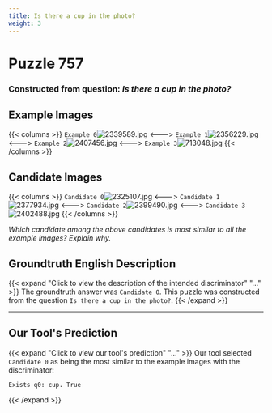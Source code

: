 ```yaml
---
title: Is there a cup in the photo?
weight: 3
---
```


# Puzzle 757
### Constructed from question: _Is there a cup in the photo?_


## Example Images
{{< columns >}}
`Example 0`![2339589.jpg](/gqa_images/2339589.jpg)
<--->
`Example 1`![2356229.jpg](/gqa_images/2356229.jpg)
<--->
`Example 2`![2407456.jpg](/gqa_images/2407456.jpg)
<--->
`Example 3`![713048.jpg](/gqa_images/713048.jpg)
{{< /columns >}}

## Candidate Images
{{< columns >}}
`Candidate 0`![2325107.jpg](/gqa_images/2325107.jpg)
<--->
`Candidate 1`![2377934.jpg](/gqa_images/2377934.jpg)
<--->
`Candidate 2`![2399490.jpg](/gqa_images/2399490.jpg)
<--->
`Candidate 3`![2402488.jpg](/gqa_images/2402488.jpg)
{{< /columns >}}

*Which candidate among the above candidates is most similar to all the example images? Explain why.*

## Groundtruth English Description

{{< expand "Click to view the description of the intended discriminator" "..." >}}
The groundtruth answer was `Candidate 0`. This puzzle was constructed from the question `Is there a cup in the photo?`.
{{< /expand >}}

---

## Our Tool's Prediction

{{< expand "Click to view our tool's prediction" "..." >}}
Our tool selected `Candidate 0` as being the most similar to the example images with the discriminator:
```plaintext
Exists q0: cup. True
```
{{< /expand >}}
